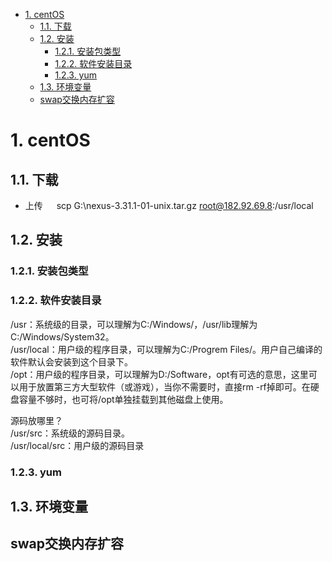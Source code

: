 

<!-- TOC -->

- [1. centOS](#1-centos)
    - [1.1. 下载](#11-下载)
    - [1.2. 安装](#12-安装)
        - [1.2.1. 安装包类型](#121-安装包类型)
        - [1.2.2. 软件安装目录](#122-软件安装目录)
        - [1.2.3. yum](#123-yum)
    - [1.3. 环境变量](#13-环境变量)
    - [swap交换内存扩容](#swap交换内存扩容)

<!-- /TOC -->

# 1. centOS

## 1.1. 下载  


* 上传
&emsp; scp G:\nexus-3.31.1-01-unix.tar.gz root@182.92.69.8:/usr/local  

## 1.2. 安装
### 1.2.1. 安装包类型  
<!-- 


linux安装包类型,Linux安装包类型
https://blog.csdn.net/weixin_39608988/article/details/116876796
rpm和yum命令安装软件的区别
https://blog.csdn.net/qq_47346664/article/details/120277985
-->

### 1.2.2. 软件安装目录  
<!-- 
https://www.csdn.net/tags/MtzaIg0sNDA5NTEtYmxvZwO0O0OO0O0O.html

https://blog.csdn.net/Acx77/article/details/121702959?spm=1001.2101.3001.6650.13&utm_medium=distribute.pc_relevant.none-task-blog-2%7Edefault%7EBlogCommendFromBaidu%7Edefault-13-121702959-blog-116792066.pc_relevant_aa&depth_1-utm_source=distribute.pc_relevant.none-task-blog-2%7Edefault%7EBlogCommendFromBaidu%7Edefault-13-121702959-blog-116792066.pc_relevant_aa&utm_relevant_index=18
-->

/usr：系统级的目录，可以理解为C:/Windows/，/usr/lib理解为C:/Windows/System32。  
/usr/local：用户级的程序目录，可以理解为C:/Progrem Files/。用户自己编译的软件默认会安装到这个目录下。  
/opt：用户级的程序目录，可以理解为D:/Software，opt有可选的意思，这里可以用于放置第三方大型软件（或游戏），当你不需要时，直接rm -rf掉即可。在硬盘容量不够时，也可将/opt单独挂载到其他磁盘上使用。  

源码放哪里？  
/usr/src：系统级的源码目录。  
/usr/local/src：用户级的源码目录  

### 1.2.3. yum
<!--


yum没有被启用的仓库
https://blog.csdn.net/Ennis_Tongji/article/details/119638020


Centos8更改国内源
https://blog.csdn.net/qq_41233709/article/details/122509655

centos8更换国内源及 Status code: 404 for https:// 问题
https://blog.csdn.net/zhuxiyulu/article/details/122974560


linux配置yum源的三种方法：
https://www.cnblogs.com/helong-123/p/16054732.html

https://help.aliyun.com/document_detail/405635.htm?spm=a2c4g.11186623.0.0.68c94eb7uP6Rki#task-2182261

-->

## 1.3. 环境变量  
<!-- 

https://blog.csdn.net/weixin_39270987/article/details/123181105?utm_medium=distribute.pc_relevant.none-task-blog-2~default~baidujs_baidulandingword~default-0-123181105-blog-118450790.pc_relevant_antiscanv4&spm=1001.2101.3001.4242.1&utm_relevant_index=3
-->


## swap交换内存扩容  

